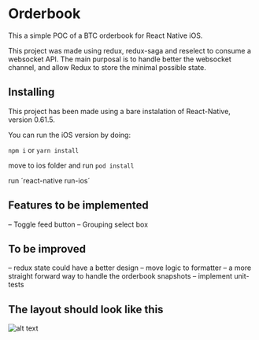 # Orderbook

This a simple POC of a BTC orderbook for React Native iOS.

This project was made using redux, redux-saga and reselect to consume a websocket API. The main purposal is to handle better the websocket channel, and allow Redux to store the minimal possible state.

## Installing

This project has been made using a bare instalation of React-Native, version 0.61.5.

You can run the iOS version by doing:

`npm i` or `yarn install`

move to ios folder and run `pod install`

run ´react-native run-ios´

## Features to be implemented

– Toggle feed button
– Grouping select box 

## To be improved
– redux state could have a better design
– move logic to formatter
– a more straight forward way to handle the orderbook snapshots
– implement unit-tests


## The layout should look like this
![alt text](https://github.com/FFFra/orderbook/blob/master/assets/Screenshot%202021-06-04%20at%2015.55.02.png)


